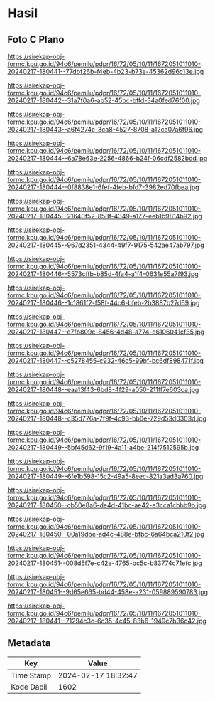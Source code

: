 # Hasil

## Foto C Plano

https://sirekap-obj-formc.kpu.go.id/94c6/pemilu/pdpr/16/72/05/10/11/1672051011010-20240217-180441--77dbf26b-f4eb-4b23-b73e-45362d96c13e.jpg

https://sirekap-obj-formc.kpu.go.id/94c6/pemilu/pdpr/16/72/05/10/11/1672051011010-20240217-180442--31a7f0a6-ab52-45bc-bffd-34a0fed76f00.jpg

https://sirekap-obj-formc.kpu.go.id/94c6/pemilu/pdpr/16/72/05/10/11/1672051011010-20240217-180443--a6f4274c-3ca8-4527-8708-a12ca07a6f96.jpg

https://sirekap-obj-formc.kpu.go.id/94c6/pemilu/pdpr/16/72/05/10/11/1672051011010-20240217-180444--6a78e63e-2256-4866-b24f-06cdf2582bdd.jpg

https://sirekap-obj-formc.kpu.go.id/94c6/pemilu/pdpr/16/72/05/10/11/1672051011010-20240217-180444--0f8838e1-6fef-4feb-bfd7-3982ed70fbea.jpg

https://sirekap-obj-formc.kpu.go.id/94c6/pemilu/pdpr/16/72/05/10/11/1672051011010-20240217-180445--21640f52-858f-4349-a177-eeb1b9814b92.jpg

https://sirekap-obj-formc.kpu.go.id/94c6/pemilu/pdpr/16/72/05/10/11/1672051011010-20240217-180445--967d2351-4344-49f7-9175-542ae47ab797.jpg

https://sirekap-obj-formc.kpu.go.id/94c6/pemilu/pdpr/16/72/05/10/11/1672051011010-20240217-180446--5573cffb-b85d-4fa4-a1f4-0631e55a7f93.jpg

https://sirekap-obj-formc.kpu.go.id/94c6/pemilu/pdpr/16/72/05/10/11/1672051011010-20240217-180446--1c1861f2-f58f-44c6-bfeb-2b3887b27d69.jpg

https://sirekap-obj-formc.kpu.go.id/94c6/pemilu/pdpr/16/72/05/10/11/1672051011010-20240217-180447--e7fb809c-8456-4d48-a774-e6106041cf35.jpg

https://sirekap-obj-formc.kpu.go.id/94c6/pemilu/pdpr/16/72/05/10/11/1672051011010-20240217-180447--c5278455-c932-46c5-99bf-bc6df898471f.jpg

https://sirekap-obj-formc.kpu.go.id/94c6/pemilu/pdpr/16/72/05/10/11/1672051011010-20240217-180448--eaa13f43-6bd8-4f29-a050-211ff7e603ca.jpg

https://sirekap-obj-formc.kpu.go.id/94c6/pemilu/pdpr/16/72/05/10/11/1672051011010-20240217-180448--c35d776a-7f9f-4c93-bb0e-729d53d0303d.jpg

https://sirekap-obj-formc.kpu.go.id/94c6/pemilu/pdpr/16/72/05/10/11/1672051011010-20240217-180449--5bf45d62-9f19-4a11-a4be-214f7512595b.jpg

https://sirekap-obj-formc.kpu.go.id/94c6/pemilu/pdpr/16/72/05/10/11/1672051011010-20240217-180449--6fe1b598-15c2-49a5-8eec-821a3ad3a760.jpg

https://sirekap-obj-formc.kpu.go.id/94c6/pemilu/pdpr/16/72/05/10/11/1672051011010-20240217-180450--cb50e8a6-de4d-41bc-ae42-e3cca1cbbb9b.jpg

https://sirekap-obj-formc.kpu.go.id/94c6/pemilu/pdpr/16/72/05/10/11/1672051011010-20240217-180450--00a19dbe-ad4c-488e-bfbc-6a64bca210f2.jpg

https://sirekap-obj-formc.kpu.go.id/94c6/pemilu/pdpr/16/72/05/10/11/1672051011010-20240217-180451--008d5f7e-c42e-4765-bc5c-b83774c71efc.jpg

https://sirekap-obj-formc.kpu.go.id/94c6/pemilu/pdpr/16/72/05/10/11/1672051011010-20240217-180451--9d65e665-bd44-458e-a231-059889590783.jpg

https://sirekap-obj-formc.kpu.go.id/94c6/pemilu/pdpr/16/72/05/10/11/1672051011010-20240217-180441--71294c3c-6c35-4c45-83b6-1949c7b36c42.jpg


## Metadata

| Key        | Value               |
| ---------- | ------------------- |
| Time Stamp | 2024-02-17 18:32:47 |
| Kode Dapil | 1602                |



